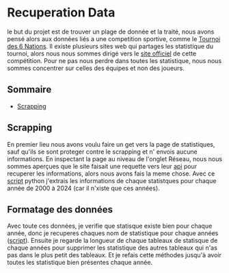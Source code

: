 # Recuperation Data

le but du projet est de trouver un plage de donnée et la traité, nous avons pensé alors aux données liés a une competition sportive, comme le [Tournoi des 6 Nations](https://fr.wikipedia.org/wiki/Tournoi_des_Six_Nations). Il existe plusieurs sites web qui partages les statistique du tournoi, alors nous nous sommes dirigé vers le [site officiel](https://www.sixnationsrugby.com/en/m6n/stats/2024?tab=teams) de cette compétition. Pour ne pas nous perdre dans toutes les statistique, nous nous sommes concentrer sur celles des équipes et non des joueurs.

## Sommaire

- [Scrapping](README.md#scrapping)


## Scrapping 

En premier lieu nous avons voulu faire un get vers la page de statistiques, sauf qu'ils se sont proteger contre le scrapping et n' envois aucune informations. En inspectant la page au niveau de l'onglet Réseau, nous nous sommes aperçues que le site faisait une requette vers leur [api](https://stats-api.stadion.io/api/RU/competitions/topStats/seasontotal/301/2024) pour recuperer les informations, alors nous avons fais la meme chose. Avec ce [script](./scriptsPy/recupDataBrut.py) python j'extrais les informations de chaque statistques pour chaque année de 2000 à 2024 (car il n'xiste que ces années).

## Formatage des données

Avec toute ces données, je verifie que statisque existe bien pour chaque année, donc je recuperes chaques nom de statistique pour chaque années ([script](./scriptsPy/recup_stats.py)). Ensuite je regarde la longueur de chaque tableaux de statisque de chaque années pour supprimer les statistique des autres tableaux qui n'as pas dans le plus petit des tableaux. Et je refais cette méthodes jusqu'à avoir toutes les statistique bien présentes chaque année.